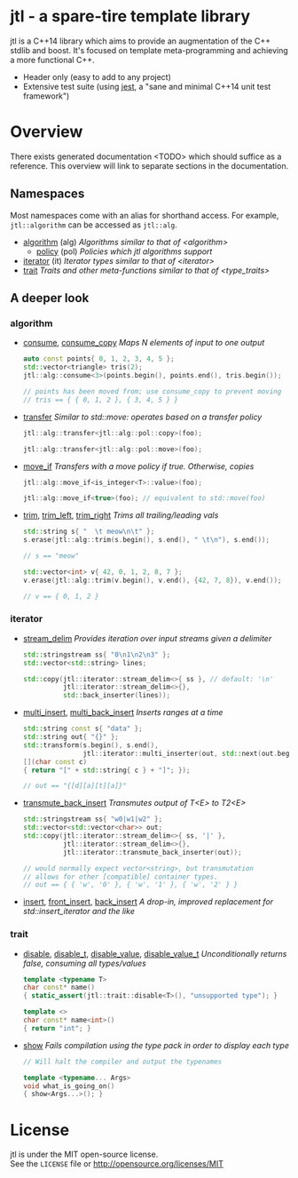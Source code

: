 # jtl - a spare-tire template library
jtl is a C++14 library which aims to provide an augmentation of the C++ stdlib and boost. It's focused on template meta-programming and achieving a more functional C++.

  * Header only (easy to add to any project)
  * Extensive test suite (using [jest](https://github.com/jeaye/jest), a "sane and minimal C++14 unit test framework")

# Overview
There exists generated documentation \<TODO\> which should suffice as a reference. This overview will link to separate sections in the documentation.

## Namespaces
Most namespaces come with an alias for shorthand access. For example, `jtl::algorithm` can be accessed as `jtl::alg`.

  * [algorithm]() (alg)
    *Algorithms similar to that of \<algorithm\>*
    * [policy]() (pol)
      *Policies which jtl algorithms support*
  * [iterator]() (it)
    *Iterator types similar to that of \<iterator\>*
  * [trait]()
    *Traits and other meta-functions similar to that of \<type_traits\>*

## A deeper look

### algorithm

  * [consume](), [consume_copy]()
    *Maps N elements of input to one output*  
    ```cpp
    auto const points{ 0, 1, 2, 3, 4, 5 };
    std::vector<triangle> tris(2);
    jtl::alg::consume<3>(points.begin(), points.end(), tris.begin());

    // points has been moved from; use consume_copy to prevent moving
    // tris == { { 0, 1, 2 }, { 3, 4, 5 } }
    ```
  * [transfer]()
    *Similar to std::move: operates based on a transfer policy*  
    ```cpp
    jtl::alg::transfer<jtl::alg::pol::copy>(foo);

    jtl::alg::transfer<jtl::alg::pol::move>(foo);
    ```
  * [move_if]()
    *Transfers with a move policy if true. Otherwise, copies*  
    ```cpp
    jtl::alg::move_if<is_integer<T>::value>(foo);

    jtl::alg::move_if<true>(foo); // equivalent to std::move(foo)
    ```
  * [trim](), [trim_left](), [trim_right]()
    *Trims all trailing/leading vals*
    ```cpp
    std::string s{ "  \t meow\n\t" };
    s.erase(jtl::alg::trim(s.begin(), s.end(), " \t\n"), s.end());

    // s == "meow"

    std::vector<int> v{ 42, 0, 1, 2, 8, 7 };
    v.erase(jtl::alg::trim(v.begin(), v.end(), {42, 7, 8}), v.end());

    // v == { 0, 1, 2 }
    ```

### iterator

  * [stream_delim]()
    *Provides iteration over input streams given a delimiter*
    ```cpp
    std::stringstream ss{ "0\n1\n2\n3" };
    std::vector<std::string> lines;

    std::copy(jtl::iterator::stream_delim<>{ ss }, // default: '\n'
              jtl::iterator::stream_delim<>{},
              std::back_inserter(lines));
    ```
  * [multi_insert](), [multi_back_insert]()
    *Inserts ranges at a time*
    ```cpp
    std::string const s{ "data" };
    std::string out{ "{}" };
    std::transform(s.begin(), s.end(),
                   jtl::iterator::multi_inserter(out, std::next(out.begin())),
    [](char const c)
    { return "[" + std::string{ c } + "]"; });
    
    // out == "{[d][a][t][a]}"
    ```
  * [transmute_back_insert]()
    *Transmutes output of T\<E\> to T2\<E\>*
    ```cpp
    std::stringstream ss{ "w0|w1|w2" };
    std::vector<std::vector<char>> out;
    std::copy(jtl::iterator::stream_delim<>{ ss, '|' },
              jtl::iterator::stream_delim<>{},
              jtl::iterator::transmute_back_inserter(out));
    
    // would normally expect vector<string>, but transmutation
    // allows for other [compatible] container types.
    // out == { { 'w', '0' }, { 'w', '1' }, { 'w', '2' } }
    ```
  * [insert](), [front_insert](), [back_insert]()
    *A drop-in, improved replacement for std::insert_iterator and the like*

### trait

  * [disable](), [disable_t](), [disable_value](), [disable_value_t]()
    *Unconditionally returns false, consuming all types/values*
    ```cpp
    template <typename T>
    char const* name()
    { static_assert(jtl::trait::disable<T>(), "unsupported type"); }

    template <>
    char const* name<int>()
    { return "int"; }
    ```
  * [show]()
    *Fails compilation using the type pack in order to display each type*
    ```cpp
    // Will halt the compiler and output the typenames

    template <typename... Args>
    void what_is_going_on()
    { show<Args...>(); } 
    ```

# License
jtl is under the MIT open-source license.  
See the `LICENSE` file or http://opensource.org/licenses/MIT
